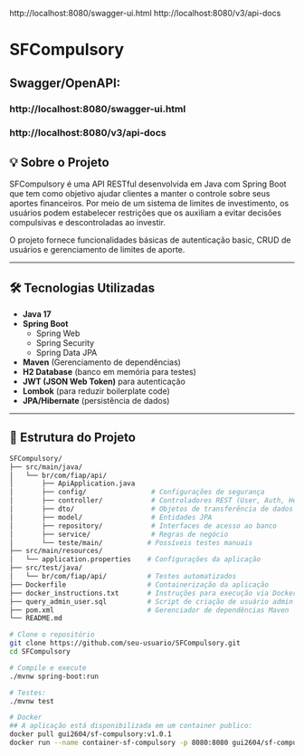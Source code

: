 http://localhost:8080/swagger-ui.html
http://localhost:8080/v3/api-docs

# SFCompulsory

## Swagger/OpenAPI:
### http://localhost:8080/swagger-ui.html
### http://localhost:8080/v3/api-docs

## 💡 Sobre o Projeto

SFCompulsory é uma API RESTful desenvolvida em Java com Spring Boot que tem como objetivo ajudar clientes a manter o controle sobre seus aportes financeiros. Por meio de um sistema de limites de investimento, os usuários podem estabelecer restrições que os auxiliam a evitar decisões compulsivas e descontroladas ao investir.

O projeto fornece funcionalidades básicas de autenticação basic, CRUD de usuários e gerenciamento de limites de aporte.

---

## 🛠️ Tecnologias Utilizadas

- **Java 17**
- **Spring Boot**
  - Spring Web
  - Spring Security
  - Spring Data JPA
- **Maven** (Gerenciamento de dependências)
- **H2 Database** (banco em memória para testes)
- **JWT (JSON Web Token)** para autenticação
- **Lombok** (para reduzir boilerplate code)
- **JPA/Hibernate** (persistência de dados)

---

## 📁 Estrutura do Projeto

```bash
SFCompulsory/
├── src/main/java/
│   └── br/com/fiap/api/
│       ├── ApiApplication.java
│       ├── config/                # Configurações de segurança
│       ├── controller/            # Controladores REST (User, Auth, Healthcheck)
│       ├── dto/                   # Objetos de transferência de dados (Login, Reset de senha)
│       ├── model/                 # Entidades JPA
│       ├── repository/            # Interfaces de acesso ao banco
│       ├── service/               # Regras de negócio
│       └── teste/main/           # Possíveis testes manuais
├── src/main/resources/
│   └── application.properties    # Configurações da aplicação
├── src/test/java/
│   └── br/com/fiap/api/          # Testes automatizados
├── Dockerfile                    # Containerização da aplicação
├── docker_instructions.txt       # Instruções para execução via Docker
├── query_admin_user.sql          # Script de criação de usuário admin
├── pom.xml                       # Gerenciador de dependências Maven
└── README.md

# Clone o repositório
git clone https://github.com/seu-usuario/SFCompulsory.git
cd SFCompulsory

# Compile e execute
./mvnw spring-boot:run

# Testes:
./mvnw test

# Docker
## A aplicação está disponibilizada em um container publico:
docker pull gui2604/sf-compulsory:v1.0.1
docker run --name container-sf-compulsory -p 8080:8080 gui2604/sf-compulsory:v1.0.1



